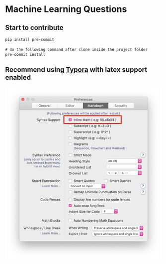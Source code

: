 # Machine Learning Questions

## Start to contribute

```
pip install pre-commit

# do the following command after clone inside the project folder
pre-commit install
```

## Recommend using [Typora](https://typora.io/) with latex support enabled

![img](https://raw.githubusercontent.com/ztlevi/picee_images/master/common/image.ensus3x8gzf.png)

